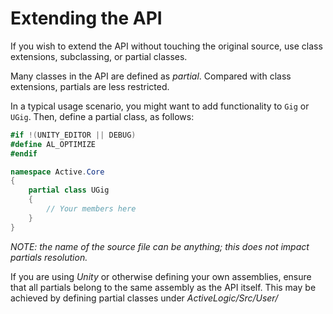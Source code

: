 # Extending the API

If you wish to extend the API without touching the original source, use class extensions, subclassing, or partial classes.

Many classes in the API are defined as *partial*. Compared with class extensions, partials are less restricted.

In a typical usage scenario, you might want to add functionality to `Gig` or `UGig`. Then, define a partial class, as follows:

```cs
#if !(UNITY_EDITOR || DEBUG)
#define AL_OPTIMIZE
#endif

namespace Active.Core
{
    partial class UGig
    {
        // Your members here
    }
}
```

*NOTE: the name of the source file can be anything; this does not impact partials resolution.*

If you are using *Unity* or otherwise defining your own assemblies, ensure that all partials belong to the same assembly as the API itself. This may be achieved by defining partial classes under *ActiveLogic/Src/User/*
